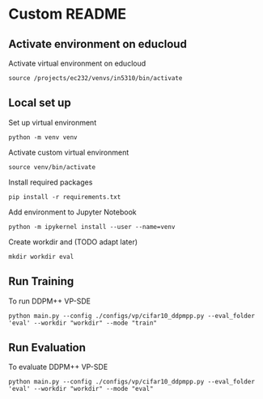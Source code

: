 # Custom README 

## Activate environment on educloud
Activate virtual environment on educloud
```shell
source /projects/ec232/venvs/in5310/bin/activate
```


## Local set up
Set up virtual environment
```shell	
python -m venv venv
```

Activate custom virtual environment 
```shell
source venv/bin/activate
```

Install required packages
```shell
pip install -r requirements.txt
```

Add environment to Jupyter Notebook
```shell
python -m ipykernel install --user --name=venv
```

Create workdir and (TODO adapt later)
```shell
mkdir workdir eval
```


## Run Training
To run DDPM++ VP-SDE 
```shell
python main.py --config ./configs/vp/cifar10_ddpmpp.py --eval_folder 'eval' --workdir "workdir" --mode "train"
```


## Run Evaluation
To evaluate DDPM++ VP-SDE
```shell
python main.py --config ./configs/vp/cifar10_ddpmpp.py --eval_folder 'eval' --workdir "workdir" --mode "eval"
```
